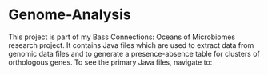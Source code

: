 ﻿# Genome-Analysis
This project is part of my Bass Connections: Oceans of Microbiomes research project. It contains Java files which are used to extract data from genomic data files and to generate a presence-absence table for clusters of orthologous genes. 
To see the primary Java files, navigate to: 
